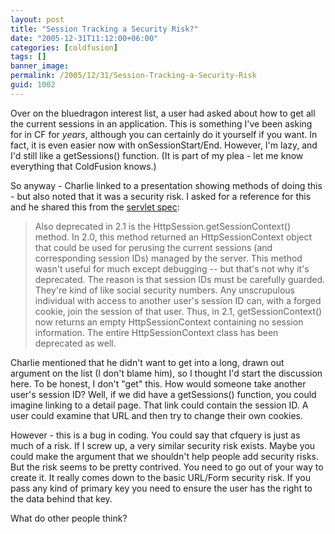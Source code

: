 ```yaml
---
layout: post
title: "Session Tracking a Security Risk?"
date: "2005-12-31T11:12:00+06:00"
categories: [coldfusion]
tags: []
banner_image: 
permalink: /2005/12/31/Session-Tracking-a-Security-Risk
guid: 1002
---
```


Over on the bluedragon interest list, a user had asked about how to get all the current sessions in an application. This is something I've been asking for in CF for <i>years</i>, although you can certainly do it yourself if you want. In fact, it is even easier now with onSessionStart/End. However, I'm lazy, and I'd still like a getSessions() function. (It is part of my plea - let me know everything that ColdFusion knows.)

So anyway - Charlie linked to a presentation showing methods of doing this - but also noted that it was a security risk. I asked for a reference for this  and he shared this from the <a href="http://servlets.com/soapbox/servlet21.html">servlet spec</a>:

<blockquote>
Also deprecated in 2.1 is the HttpSession.getSessionContext() method. In 2.0, this method returned an
HttpSessionContext object that could be used for perusing the current sessions (and corresponding session IDs) managed
by the server. This method wasn't useful for much except debugging -- but that's not why it's deprecated. The reason is
that session IDs must be carefully guarded. They're kind of like social security numbers. Any unscrupulous individual
with access to another user's session ID can, with a forged cookie, join the session of that user. Thus, in 2.1,
getSessionContext() now returns an empty HttpSessionContext containing no session information. The entire
HttpSessionContext class has been deprecated as well.
</blockquote>

Charlie mentioned that he didn't want to get into a long, drawn out argument on the list (I don't blame him), so I thought I'd start the discussion here. To be honest, I don't "get" this. How would someone take another user's session ID? Well, if we did have a getSessions() function, you could imagine linking to a detail page. That link could contain the session ID. A user could examine that URL and then try to change their own cookies.

However - this is a bug in coding. You could say that cfquery is just as much of a risk. If I screw up, a very similar security risk exists. Maybe you could make the argument that we shouldn't help people add security risks. But the risk seems to be pretty contrived. You need to go out of your way to create it. It really comes down to the basic URL/Form security risk. If you pass any kind of primary key you need to ensure the user has the right to the data behind that key.

What do other people think?